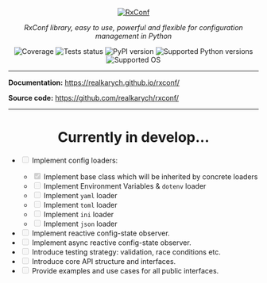 <p align="center">
  <a href="https://github.com/realkarych/rxconf">
  <img src="https://github.com/user-attachments/assets/bf4685c0-0d4b-4700-b56f-af751368bca0" alt="RxConf"></a>
</p>

<p align="center">
    <em>RxConf library, easy to use, powerful and flexible for configuration management in Python</em>
</p>

<p align="center">
  <img src="https://realkarych.github.io/rxconf/coverage.svg" alt="Coverage">
  <img src="https://github.com/realkarych/rxconf/actions/workflows/run_tests.yml/badge.svg" alt="Tests status">
  <img src="https://img.shields.io/pypi/v/rxconf" alt="PyPI version">
  <img src="https://img.shields.io/pypi/pyversions/rxconf?color=dark-green" alt="Supported Python versions">
  <img src="https://img.shields.io/badge/Supported%20OS-Windows%2C%20macOS%2C%20Linux-default" alt="Supported OS">
</p>

---

**Documentation:** <https://realkarych.github.io/rxconf/>

**Source code:** <https://github.com/realkarych/rxconf/>

---

<h1 align="center">
Currently in develop...
</h1>

<ul>
  <li><input type="checkbox" disabled> Implement config loaders:</li>
  <ul>
    <li><input type="checkbox" checked disabled> Implement base class which will be inherited by concrete loaders</li>
    <li><input type="checkbox" disabled> Implement Environment Variables & <code>dotenv</code> loader</li>
    <li><input type="checkbox" disabled> Implement <code>yaml</code> loader</li>
    <li><input type="checkbox" disabled> Implement <code>toml</code> loader</li>
    <li><input type="checkbox" disabled> Implement <code>ini</code> loader</li>
    <li><input type="checkbox" disabled> Implement <code>json</code> loader</li>
  </ul>
  <li><input type="checkbox" disabled> Implement reactive config-state observer.</li>
  <li><input type="checkbox" disabled> Implement async reactive config-state observer.</li>
  <li><input type="checkbox" disabled> Introduce testing strategy: validation, race conditions etc.</li>
  <li><input type="checkbox" disabled> Introduce core API structure and interfaces.</li>
  <li><input type="checkbox" disabled> Provide examples and use cases for all public interfaces.</li>
</ul>
